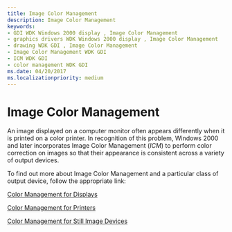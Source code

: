 ```yaml
---
title: Image Color Management
description: Image Color Management
keywords:
- GDI WDK Windows 2000 display , Image Color Management
- graphics drivers WDK Windows 2000 display , Image Color Management
- drawing WDK GDI , Image Color Management
- Image Color Management WDK GDI
- ICM WDK GDI
- color management WDK GDI
ms.date: 04/20/2017
ms.localizationpriority: medium
---
```


# Image Color Management

An image displayed on a computer monitor often appears differently when it is printed on a color printer. In recognition of this problem, Windows 2000 and later incorporates Image Color Management (*ICM*) to perform color correction on images so that their appearance is consistent across a variety of output devices.

To find out more about Image Color Management and a particular class of output device, follow the appropriate link:

[Color Management for Displays](color-management-for-displays.md)

[Color Management for Printers](../print/color-management-for-printers.md)

[Color Management for Still Image Devices](../image/color-management-for-still-image-devices.md)


